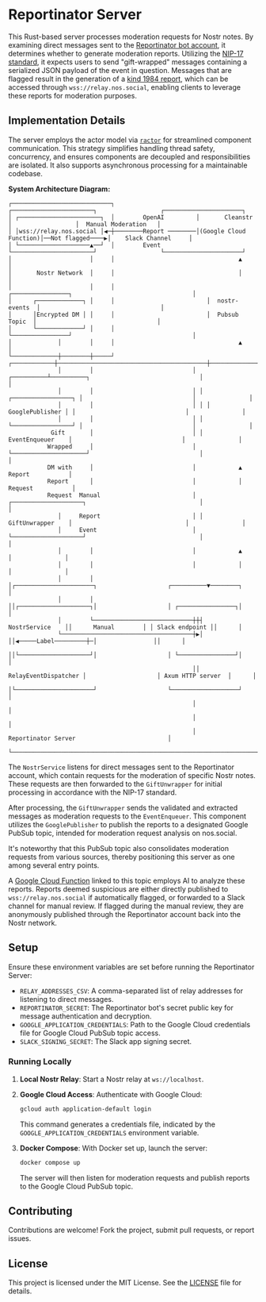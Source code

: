 # Reportinator Server

This Rust-based server processes moderation requests for Nostr notes. By examining direct messages sent to the [Reportinator bot account](https://njump.me/reportinator@nos.social), it determines whether to generate moderation reports. Utilizing the [NIP-17 standard](https://github.com/nostr-protocol/nips/pull/686), it expects users to send "gift-wrapped" messages containing a serialized JSON payload of the event in question. Messages that are flagged result in the generation of a [kind 1984 report](https://github.com/nostr-protocol/nips/blob/master/56.md), which can be accessed through `wss://relay.nos.social`, enabling clients to leverage these reports for moderation purposes.


## Implementation Details

The server employs the actor model via [`ractor`](https://github.com/slawlor/ractor) for streamlined component communication. This strategy simplifies handling thread safety, concurrency, and ensures components are decoupled and responsibilities are isolated. It also supports asynchronous processing for a maintainable codebase.

**System Architecture Diagram:**

```
┌────────────────────────────┐                       ┌───────────────────────┐                  ┌──────────────────────┐
│ ┌───────────────────────┐  │        OpenAI         │       Cleanstr        │                  │  Manual Moderation   │
│ │wss://relay.nos.social │◀─┼────────Report ────────│(Google Cloud Function)│──Not flagged────▶│    Slack Channel     │
│ └────────────────────▲──┘  │        Event          └───────────────────────┘                  └──────────────────────┘
│                      │     │                                   ▲                                          │
│       Nostr Network  │     │                                   │                                          │
│                      │     │                          ┌────────────────┐                                  │
│      ┌─────────────┐ │     │                          │  nostr-events  │                                  │
│      │Encrypted DM │ │     │                          │  Pubsub Topic  │                                  │
│      └─────────────┘ │     │                          └────────────────┘                                  │
│             │        │     │                                   ▲                                          │
└─────────────┼────────┼─────┘                      ┌────────────┼──────────────────────────────────────────┼───────────────┐
              │        │                            │ ┌──────────┴──────────┐                               │               │
              │        │                            │ │ ┌─────────────────┐ │                               │               │
              │        │                            │ │ │ GooglePublisher │ │                               │               │
              │        │                            │ │ └─────────────────┘ │                               │               │
            Gift       │                            │ │    EventEnqueuer    │                               │               │
           Wrapped     │                            │ └─────────────────────┘                               │               │
           DM with     │                            │            ▲                                         Report           │
           Report      │                            │            │                                        Request           │
           Request  Manual                          │ ┌────────────────────┐                                │               │
              │     Report                          │ │   GiftUnwrapper    │                                │               │
              │     Event                           │ └────────────────────┘                                │               │
              │        │                            │            ▲                                          │               │
              │        │                            │            │                                          │               │
              │        │                            │┌──────────────────────┐                    ┌──────────▼────────┐      │
              │        │                            ││┌────────────────────┐│                    │ ┌────────────────┐│      │
              │        └────────────────────────────┼┼┤    NostrService    ││      Manual        │ │ Slack endpoint ││      │
              └─────────────────────────────────────┼▶│                    ││◀─────Label─────────┼─│                ││      │
                                                    ││└────────────────────┘│                    │ └────────────────┘│      │
                                                    ││ RelayEventDispatcher │                    │ Axum HTTP server  │      │
                                                    │└──────────────────────┘                    └───────────────────┘      │
                                                    │                                                                       │
                                                    │                                                                       │
                                                    │                          Reportinator Server                          │
                                                    └───────────────────────────────────────────────────────────────────────┘
```
The `NostrService` listens for direct messages sent to the Reportinator account, which contain requests for the moderation of specific Nostr notes. These requests are then forwarded to the `GiftUnwrapper` for initial processing in accordance with the NIP-17 standard.

After processing, the `GiftUnwrapper` sends the validated and extracted messages as moderation requests to the `EventEnqueuer`. This component utilizes the `GooglePublisher` to publish the reports to a designated Google PubSub topic, intended for moderation request analysis on nos.social.

It's noteworthy that this PubSub topic also consolidates moderation requests from various sources, thereby positioning this server as one among several entry points.

A [Google Cloud Function](https://github.com/planetary-social/cleanstr) linked to this topic employs AI to analyze these reports. Reports deemed suspicious are either directly published to `wss://relay.nos.social` if automatically flagged, or forwarded to a Slack channel for manual review. If flagged during the manual review, they are anonymously published through the Reportinator account back into the Nostr network.



## Setup

Ensure these environment variables are set before running the Reportinator Server:

- `RELAY_ADDRESSES_CSV`: A comma-separated list of relay addresses for listening to direct messages.
- `REPORTINATOR_SECRET`: The Reportinator bot's secret public key for message authentication and decryption.
- `GOOGLE_APPLICATION_CREDENTIALS`: Path to the Google Cloud credentials file for Google Cloud PubSub topic access.
- `SLACK_SIGNING_SECRET`: The Slack app signing secret.

### Running Locally

1. **Local Nostr Relay**: Start a Nostr relay at `ws://localhost`.
   
2. **Google Cloud Access**: Authenticate with Google Cloud:
   ```sh
   gcloud auth application-default login
   ```
   This command generates a credentials file, indicated by the `GOOGLE_APPLICATION_CREDENTIALS` environment variable.

3. **Docker Compose**: With Docker set up, launch the server:
   ```sh
   docker compose up
   ```
   The server will then listen for moderation requests and publish reports to the Google Cloud PubSub topic.

## Contributing
Contributions are welcome! Fork the project, submit pull requests, or report issues.

## License
This project is licensed under the MIT License. See the [LICENSE](LICENSE) file for details.